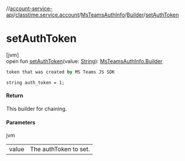//[account-service-api](../../../../index.md)/[classtime.service.account](../../index.md)/[MsTeamsAuthInfo](../index.md)/[Builder](index.md)/[setAuthToken](set-auth-token.md)

# setAuthToken

[jvm]\
open fun [setAuthToken](set-auth-token.md)(value: [String](https://docs.oracle.com/javase/8/docs/api/java/lang/String.html)): [MsTeamsAuthInfo.Builder](index.md)

```kotlin
token that was created by MS Teams JS SDK

```
`string auth_token = 1;`

#### Return

This builder for chaining.

#### Parameters

jvm

| | |
|---|---|
| value | The authToken to set. |
